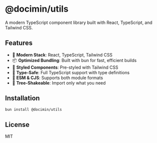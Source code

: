 # @docimin/utils

A modern TypeScript component library built with React, TypeScript, and Tailwind CSS.

## Features

- 🚀 **Modern Stack**: React, TypeScript, Tailwind CSS
- 📦 **Optimized Bundling**: Built with bun for fast, efficient builds
- 🎨 **Styled Components**: Pre-styled with Tailwind CSS
- 📘 **Type-Safe**: Full TypeScript support with type definitions
- 🔄 **ESM & CJS**: Supports both module formats
- 🌲 **Tree-Shakeable**: Import only what you need

## Installation

```bash
bun install @docimin/utils
```

## License

MIT

